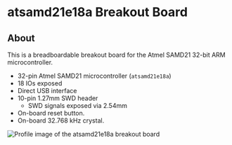 # atsamd21e18a Breakout Board

## About

This is a breadboardable breakout board for the Atmel SAMD21 32-bit ARM microcontroller.

* 32-pin Atmel SAMD21 microcontroller (`atsamd21e18a`)
* 18 IOs exposed
* Direct USB interface
* 10-pin 1.27mm SWD header
  * SWD signals exposed via 2.54mm
* On-board reset button.
* On-board 32.768 kHz crystal.

![Profile image of the atsamd21e18a breakout board](https://raw.githubusercontent.com/jkiv/kicad-breakouts/main/boards/atsamd21e18a/images/atsamd21e18a_profile.png)
